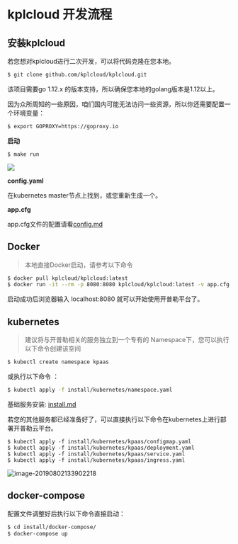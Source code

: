 # kplcloud 开发流程

## 安装kplcloud



若您想对kplcloud进行二次开发，可以将代码克隆在您本地。

```bash
$ git clone github.com/kplcloud/kplcloud.git
```

该项目需要go 1.12.x 的版本支持，所以确保您本地的golang版本是1.12以上。

因为众所周知的一些原因，咱们国内可能无法访问一些资源，所以你还需要配置一个环境变量：

```bash
$ export GOPROXY=https://goproxy.io
```

**启动**

```
$ make run
```

![](http://source.qiniu.cnd.nsini.com/images/2019/08/9f/96/8c/20190802-59d5b707bb9bc63d80b20bc09609f05d.jpeg?imageView2/2/w/1280/interlace/0/q/70)

**config.yaml**

在kubernetes master节点上找到，或您重新生成一个。

**app.cfg**

app.cfg文件的配置请看[config.md](../start/config.md)

## Docker

> 本地直接Docker启动，请参考以下命令

```bash
$ docker pull kplcloud/kplcloud:latest
$ docker run -it --rm -p 8080:8080 kplcloud/kplcloud:latest -v app.cfg:/etc/kplcloud/app.cfg -v config.yaml:/etc/kplcloud/config.yaml
```

启动成功后浏览器输入 localhost:8080 就可以开始使用开普勒平台了。

## kubernetes

> 建议将与开普勒相关的服务独立到一个专有的 Namespace下，您可以执行以下命令创建该空间



```bash
$ kubectl create namespace kpaas
```

或执行以下命令 ：

```bash
$ kubectl apply -f install/kubernetes/namespace.yaml
```



基础服务安装: [install.md](../install/README.md)

若您的其他服务都已经准备好了，可以直接执行以下命令在kubernetes上进行部署开普勒云平台。

```
$ kubectl apply -f install/kubernetes/kpaas/configmap.yaml
$ kubectl apply -f install/kubernetes/kpaas/deployment.yaml
$ kubectl apply -f install/kubernetes/kpaas/service.yaml
$ kubectl apply -f install/kubernetes/kpaas/ingress.yaml
```

![image-20190802133902218](http://source.qiniu.cnd.nsini.com/images/2019/08/19/4a/6f/20190802-7643b01efd1ef58f6b393e4d4ad19e8e.jpeg?imageView2/2/w/1280/interlace/0/q/70)

## docker-compose

配置文件调整好后执行以下命令直接启动：

```bash
$ cd install/docker-compose/
$ docker-compose up
```

